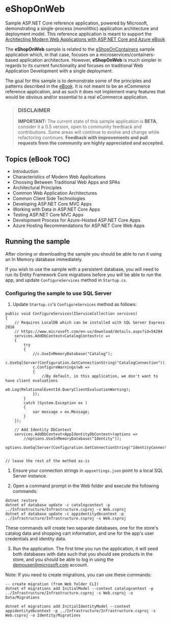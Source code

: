 # eShopOnWeb

Sample ASP.NET Core reference application, powered by Microsoft, demonstrating a single-process (monolithic) application architecture and deployment model. This reference application is meant to support the [Architecting Modern Web Applications with ASP.NET Core and Azure eBook](https://aka.ms/webappebook)

The **eShopOnWeb** sample is related to the [eShopOnContainers](https://github.com/dotnet/eShopOnContainers) sample application which, in that case, focuses on a microservices/containers-based application architecture. However, **eShopOnWeb** is much simpler in regards to its current functionality and focuses on traditional Web Application Development with a single deployment.

The goal for this sample is to demonstrate some of the principles and patterns described in the [eBook](https://aka.ms/webappebook). It is not meant to be an eCommerce reference application, and as such it does not implement many features that would be obvious and/or essential to a real eCommerce application.

> ### DISCLAIMER
> **IMPORTANT:** The current state of this sample application is **BETA**, consider it a 0.5 version, open to community feedback and contributions. Some areas will continue to evolve and change while refactoring continues. **Feedback with improvements and pull requests from the community are highly appreciated and accepted.**

## Topics (eBook TOC)

- Introduction
- Characteristics of Modern Web Applications
- Choosing Between Traditional Web Apps and SPAs
- Architectural Principles
- Common Web Application Architectures
- Common Client Side Technologies
- Developing ASP.NET Core MVC Apps
- Working with Data in ASP.NET Core Apps
- Testing ASP.NET Core MVC Apps
- Development Process for Azure-Hosted ASP.NET Core Apps
- Azure Hosting Recommendations for ASP.NET Core Web Apps

## Running the sample

After cloning or downloading the sample you should be able to run it using an In Memory database immediately.

If you wish to use the sample with a persistent database, you will need to run its Entity Framework Core migrations before you will be able to run the app, and update `ConfigureServices` method in `Startup.cs`.

### Configuring the sample to use SQL Server

1. Update `Startup.cs`'s `ConfigureServices` method as follows:

```
public void ConfigureServices(IServiceCollection services)
{
    // Requires LocalDB which can be installed with SQL Server Express 2016
    // https://www.microsoft.com/en-us/download/details.aspx?id=54284
    services.AddDbContext<CatalogContext>(c =>
    {
        try
        {
            //c.UseInMemoryDatabase("Catalog");
            c.UseSqlServer(Configuration.GetConnectionString("CatalogConnection"));
            c.ConfigureWarnings(wb =>
            {
                //By default, in this application, we don't want to have client evaluations
                wb.Log(RelationalEventId.QueryClientEvaluationWarning);
            });
        }
        catch (System.Exception ex )
        {
            var message = ex.Message;
        }                
    });

    // Add Identity DbContext
    services.AddDbContext<AppIdentityDbContext>(options =>
        //options.UseInMemoryDatabase("Identity"));
        options.UseSqlServer(Configuration.GetConnectionString("IdentityConnection")));


// leave the rest of the method as-is
```
1. Ensure your connection strings in `appsettings.json` point to a local SQL Server instance.

2. Open a command prompt in the Web folder and execute the following commands:

```
dotnet restore
dotnet ef database update -c catalogcontext -p ../Infrastructure/Infrastructure.csproj -s Web.csproj
dotnet ef database update -c appidentitydbcontext -p ../Infrastructure/Infrastructure.csproj -s Web.csproj
```

These commands will create two separate databases, one for the store's catalog data and shopping cart information, and one for the app's user credentials and identity data.

3. Run the application.
The first time you run the application, it will seed both databases with data such that you should see products in the store, and you should be able to log in using the demouser@microsoft.com account.

Note: If you need to create migrations, you can use these commands:
```
-- create migration (from Web folder CLI)
dotnet ef migrations add InitialModel --context catalogcontext -p ../Infrastructure/Infrastructure.csproj -s Web.csproj -o Data/Migrations

dotnet ef migrations add InitialIdentityModel --context appidentitydbcontext -p ../Infrastructure/Infrastructure.csproj -s Web.csproj -o Identity/Migrations
```
